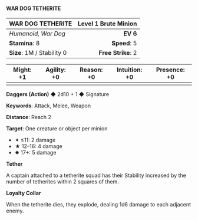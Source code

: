 #### WAR DOG TETHERITE

| WAR DOG TETHERITE | **Level 1 Brute Minion** |
|:-------------------------------------------------- | -------------------------:|
| *Humanoid, War Dog* | **EV 6** |
| **Stamina**: 8 | **Speed**: 5 |
| **Size**: 1M / Stability 0 | **Free Strike**: 2 |

| **Might**: +1 | **Agility**: +0 | **Reason**: +0 | **Intuition**: +0 | **Presence**: +0 |
| --------- | ----------- | ---------- | ------------- | ------------ |
|  |  |  |  |  |

**Daggers (Action)** ◆ 2d10 + 1 ◆ Signature

**Keywords**: Attack, Melee, Weapon

**Distance**: Reach 2

**Target**: One creature or object per minion

- ✦ ≤11: 2 damage
- ★ 12–16: 4 damage
- ✸ 17+: 5 damage

**Tether**

A captain attached to a tetherite squad has their Stability increased by the number of tetherites within 2 squares of them.

**Loyalty Collar**

When the tetherite dies, they explode, dealing 1d6 damage to each adjacent enemy.

